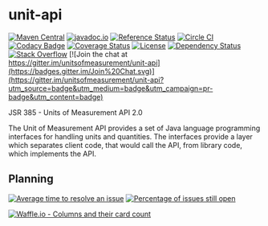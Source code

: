 unit-api
========
[![Maven Central](https://maven-badges.herokuapp.com/maven-central/javax.measure/unit-api/badge.svg)](https://maven-badges.herokuapp.com/maven-central/javax.measure/unit-api)
[![javadoc.io](https://javadocio-badges.herokuapp.com/javax.measure/unit-api/badge.svg)](https://javadocio-badges.herokuapp.com/javax.measure/unit-api)
[![Reference Status](https://www.versioneye.com/java/javax.measure:unit-api/reference_badge.svg?style=flat)](https://www.versioneye.com/java/javax.measure:unit-api/references)
[![Circle CI](https://circleci.com/gh/unitsofmeasurement/unit-api.svg?style=svg)](https://circleci.com/gh/unitsofmeasurement/unit-api)
[![Codacy Badge](https://api.codacy.com/project/badge/Grade/84af6bb532464d4ba65e17625ecdd0d6)](https://www.codacy.com/app/unitsofmeasurement/unit-api?utm_source=github.com&utm_medium=referral&utm_content=unitsofmeasurement/unit-api&utm_campaign=badger)
[![Coverage Status](https://coveralls.io/repos/github/unitsofmeasurement/unit-api/badge.svg?branch=master)](https://coveralls.io/github/unitsofmeasurement/unit-api?branch=master)
[![License](http://img.shields.io/badge/license-BSD3-blue.svg?style=flat-square)](http://opensource.org/licenses/BSD-3-Clause)
[![Dependency Status](https://www.versioneye.com/user/projects/564f3ec4ff016c002c0004bb/badge.svg?style=flat-square)](https://www.versioneye.com/user/projects/564f3ec4ff016c002c0004bb)
[![Stack Overflow](http://img.shields.io/badge/stack%20overflow-uom-4183C4.svg)](http://stackoverflow.com/questions/tagged/units-of-measurement)
[![Join the chat at https://gitter.im/unitsofmeasurement/unit-api](https://badges.gitter.im/Join%20Chat.svg)](https://gitter.im/unitsofmeasurement/unit-api?utm_source=badge&utm_medium=badge&utm_campaign=pr-badge&utm_content=badge)

JSR 385 - Units of Measurement API 2.0

The Unit of Measurement API provides a set of Java language programming interfaces for handling units and quantities.
The interfaces provide a layer which separates client code, that would call the API, from library code, which implements the API.

## Planning
[![Average time to resolve an issue](http://isitmaintained.com/badge/resolution/unitsofmeasurement/unit-api.svg)](http://isitmaintained.com/project/unitsofmeasurement/unit-api "Average time to resolve an issue")
[![Percentage of issues still open](http://isitmaintained.com/badge/open/unitsofmeasurement/unit-api.svg)](http://isitmaintained.com/project/unitsofmeasurement/unit-api "Percentage of issues still open")

[![Waffle.io - Columns and their card count](https://badge.waffle.io/unitsofmeasurement/unit-api.png?columns=all)](https://waffle.io/unitsofmeasurement/unit-api?utm_source=badge)
